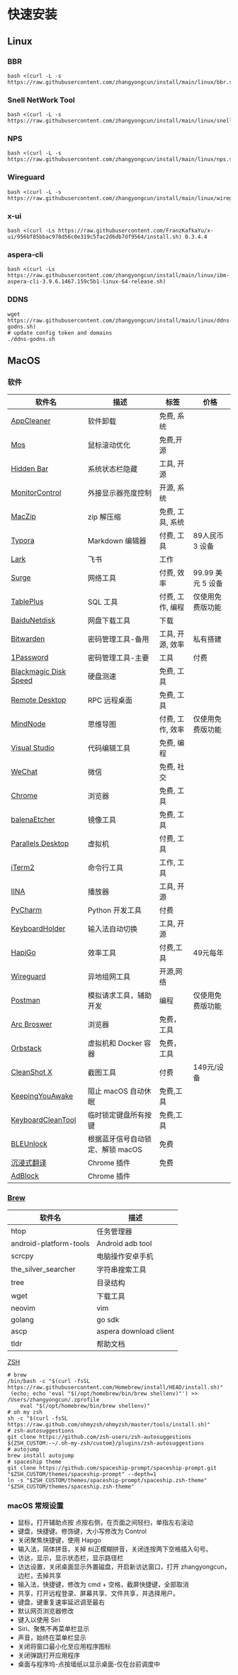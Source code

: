 # 快速安装
## Linux
### BBR

```
bash <(curl -L -s https://raw.githubusercontent.com/zhangyongcun/install/main/linux/bbr.sh)
```
### Snell NetWork Tool

```shell
bash <(curl -L -s https://raw.githubusercontent.com/zhangyongcun/install/main/linux/snell.sh)
```
### NPS

```shell
bash <(curl -L -s https://raw.githubusercontent.com/zhangyongcun/install/main/linux/nps.sh)
```

### Wireguard

```shell
bash <(curl -L -s https://raw.githubusercontent.com/zhangyongcun/install/main/linux/wireguard.sh)
```

### x-ui
```
bash <(curl -Ls https://raw.githubusercontent.com/FranzKafkaYu/x-ui/956bf85bbac978d56c0e319c5fac2d6db7df9564/install.sh) 0.3.4.4
```
### aspera-cli

```shell
bash <(curl -Ls https://raw.githubusercontent.com/zhangyongcun/install/main/linux/ibm-aspera-cli-3.9.6.1467.159c5b1-linux-64-release.sh)
```



### DDNS

```shell
wget https://raw.githubusercontent.com/zhangyongcun/install/main/linux/ddns-godns.sh)
# update config token and domains
./ddns-godns.sh
```





## MacOS

### 软件

| 软件名                                                       | 描述                   | 标签             | 价格              |
| ------------------------------------------------------------ | ---------------------- | ---------------- | ----------------- |
| [AppCleaner](https://freemacsoft.net/appcleaner/)            | 软件卸载               | 免费, 系统       |                   |
| [Mos](https://github.com/Caldis/Mos)                         | 鼠标滚动优化           | 免费,开源        |                   |
| [Hidden Bar](https://github.com/dwarvesf/hidden)             | 系统状态栏隐藏         | 工具, 开源       |                   |
| [MonitorControl](https://github.com/MonitorControl/MonitorControl) | 外接显示器亮度控制     | 开源, 系统       |                   |
| [MacZip](https://ezip.awehunt.com/?locale=zh-CN)             | zip 解压缩             | 免费, 工具, 系统 |                   |
| [Typora](https://typora.io/)                                 | Markdown 编辑器        | 付费, 工具       | 89人民币 3 设备   |
| [Lark](https://www.feishu.cn/)                               | 飞书                   | 工作             |                   |
| [Surge](https://nssurge.com/)                                | 网络工具               | 付费, 效率       | 99.99 美元 5 设备 |
| [TablePlus](https://tableplus.com/)                          | SQL 工具               | 付费, 工作, 编程 | 仅使用免费版功能  |
| [BaiduNetdisk](https://pan.baidu.com)                        | 网盘下载工具           | 下载             |                   |
| [Bitwarden](https://bitwarden.com/)                          | 密码管理工具-备用        | 工具, 开源, 效率 | 私有搭建 |
| [1Password](https://1password.com/) | 密码管理工具-主要 | 工具 | 付费 |
| [Blackmagic Disk Speed](https://apps.apple.com/cn/app/blackmagic-disk-speed-test/id425264550?mt=12) | 硬盘测速               | 免费, 工具       |                   |
| [Remote Desktop](https://apps.apple.com/us/app/microsoft-remote-desktop/id1295203466?mt=12) | RPC 远程桌面           | 免费, 工具       |                   |
| [MindNode](https://apps.apple.com/cn/app/mindnode-mind-map-outline/id1289197285?mt=12) | 思维导图               | 付费, 工作, 效率 | 仅使用免费版功能  |
| [Visual Studio](https://code.visualstudio.com/)              | 代码编辑工具           | 免费, 编程       |                   |
| [WeChat](https://mac.weixin.qq.com)                          | 微信                   | 免费, 社交       |                   |
| [Chrome](https://www.google.com/intl/zh-CN/chrome/)          | 浏览器                 | 免费, 工具       |                   |
| [balenaEtcher](https://www.balena.io/etcher/)                | 镜像工具               | 免费, 工具       |                   |
| [Parallels Desktop](https://www.parallels.com/)              | 虚拟机                 | 付费, 工具       |                   |
| [iTerm2](https://iterm2.com/)                                | 命令行工具             | 工作, 工具       |                   |
| [IINA](https://iina.io/)                                     | 播放器                 | 工具, 开源       |                   |
| [PyCharm](https://www.jetbrains.com/pycharm/)                | Python 开发工具        | 付费             |                   |
| [KeyboardHolder](https://github.com/leaves615/KeyboardHolder) | 输入法自动切换         | 工具, 开源       |                   |
| [HapiGo](https://hapigo.com/)                                | 效率工具               | 付费,工具        | 49元每年          |
| [Wireguard](https://www.wireguard.com/)                      | 异地组网工具           | 开源,网络        |                   |
| [Postman](https://www.postman.com/)                          | 模拟请求工具，辅助开发 | 编程             | 仅使用免费版功能  |
| [Arc Broswer](https://arc.net/)                              | 浏览器                 | 免费，工具       |                   |
| [Orbstack](https://orbstack.dev/)                            | 虚拟机和 Docker 容器   | 免费，工具       |                   |
| [CleanShot X](https://cleanshot.com/)                          | 截图工具               | 付费             |149元/设备                   |
| [KeepingYouAwake](https://keepingyouawake.app/)              | 阻止 macOS 自动休眠    | 免费,工具        |                   |
| [KeyboardCleanTool](https://folivora.ai/keyboardcleantool)   | 临时锁定键盘所有按键   | 免费,工具        |                   |
| [BLEUnlock](https://github.com/ts1/BLEUnlock/releases/tag/1.12.1) | 根据蓝牙信号自动锁定、解锁 macOS | 免费 | |
| [沉浸式翻译](https://immersivetranslate.com/) | Chrome 插件 | 免费 | |
| [AdBlock](https://chrome.google.com/webstore/detail/adblock-%E2%80%94-best-ad-blocker/gighmmpiobklfepjocnamgkkbiglidom?hl=zh-CN) | Chrome 插件 |  | |

### 	[Brew](https://brew.sh/)

| 软件名                 | 描述                   |
| ---------------------- | ---------------------- |
| htop                   | 任务管理器             |
| android-platform-tools | Android adb tool       |
| scrcpy                 | 电脑操作安卓手机       |
| the_silver_searcher    | 字符串搜索工具         |
| tree                   | 目录结构               |
| wget                   | 下载工具               |
| neovim                 | vim                    |
| golang                 | go sdk                 |
| ascp                   | aspera download client |
| tldr                   | 帮助文档               |

[ZSH](https://ohmyz.sh/)

```shell
# brew
/bin/bash -c "$(curl -fsSL https://raw.githubusercontent.com/Homebrew/install/HEAD/install.sh)"
 (echo; echo 'eval "$(/opt/homebrew/bin/brew shellenv)"') >> /Users/zhangyongcun/.zprofile
    eval "$(/opt/homebrew/bin/brew shellenv)"
# oh my zsh
sh -c "$(curl -fsSL https://raw.github.com/ohmyzsh/ohmyzsh/master/tools/install.sh)"
# zsh-autosuggestions
git clone https://github.com/zsh-users/zsh-autosuggestions ${ZSH_CUSTOM:-~/.oh-my-zsh/custom}/plugins/zsh-autosuggestions
# autojump
brew install autojump
# spaceship theme
git clone https://github.com/spaceship-prompt/spaceship-prompt.git "$ZSH_CUSTOM/themes/spaceship-prompt" --depth=1
ln -s "$ZSH_CUSTOM/themes/spaceship-prompt/spaceship.zsh-theme" "$ZSH_CUSTOM/themes/spaceship.zsh-theme"
```



### macOS 常规设置

- 鼠标，打开辅助点按 点按右侧，在页面之间轻扫，单指左右滚动
- 键盘，快捷键。修饰键，大小写修改为 Control
- 关闭聚焦快捷键，使用 Hapgo
- 输入法，简体拼音，关掉 纠正模糊拼音，关闭连按两下空格插入句号。
- 访达，显示，显示状态栏，显示路径栏
- 访达设置，关闭桌面显示外置磁盘，开启新访达窗口，打开 zhangyongcun，边栏，去掉共享
- 输入法，快捷键，修改为 cmd + 空格，截屏快捷键，全部取消
- 共享，打开远程登录、屏幕共享、文件共享，并选择用户。
- 键盘，键重复速率延迟调至最右
- 默认网页浏览器修改
- 键入以使用 Siri
- Siri、聚焦不再菜单栏显示
- 声音，始终在菜单栏显示
- 关闭将窗口最小化至应用程序图标
- 关闭弹跳打开应用程序
- 桌面与程序坞-点按墙纸以显示桌面-仅在台前调度中
